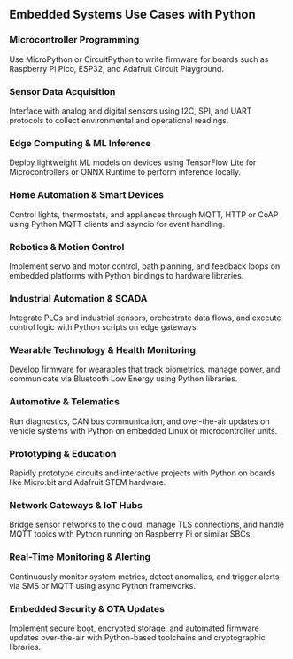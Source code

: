 ## Embedded Systems Use Cases with Python

### Microcontroller Programming
Use MicroPython or CircuitPython to write firmware for boards such as Raspberry Pi Pico, ESP32, and Adafruit Circuit Playground.

### Sensor Data Acquisition
Interface with analog and digital sensors using I2C, SPI, and UART protocols to collect environmental and operational readings.

### Edge Computing & ML Inference
Deploy lightweight ML models on devices using TensorFlow Lite for Microcontrollers or ONNX Runtime to perform inference locally.

### Home Automation & Smart Devices
Control lights, thermostats, and appliances through MQTT, HTTP or CoAP using Python MQTT clients and asyncio for event handling.

### Robotics & Motion Control
Implement servo and motor control, path planning, and feedback loops on embedded platforms with Python bindings to hardware libraries.

### Industrial Automation & SCADA
Integrate PLCs and industrial sensors, orchestrate data flows, and execute control logic with Python scripts on edge gateways.

### Wearable Technology & Health Monitoring
Develop firmware for wearables that track biometrics, manage power, and communicate via Bluetooth Low Energy using Python libraries.

### Automotive & Telematics
Run diagnostics, CAN bus communication, and over-the-air updates on vehicle systems with Python on embedded Linux or microcontroller units.

### Prototyping & Education
Rapidly prototype circuits and interactive projects with Python on boards like Micro:bit and Adafruit STEM hardware.

### Network Gateways & IoT Hubs
Bridge sensor networks to the cloud, manage TLS connections, and handle MQTT topics with Python running on Raspberry Pi or similar SBCs.

### Real-Time Monitoring & Alerting
Continuously monitor system metrics, detect anomalies, and trigger alerts via SMS or MQTT using async Python frameworks.

### Embedded Security & OTA Updates
Implement secure boot, encrypted storage, and automated firmware updates over-the-air with Python-based toolchains and cryptographic libraries.
